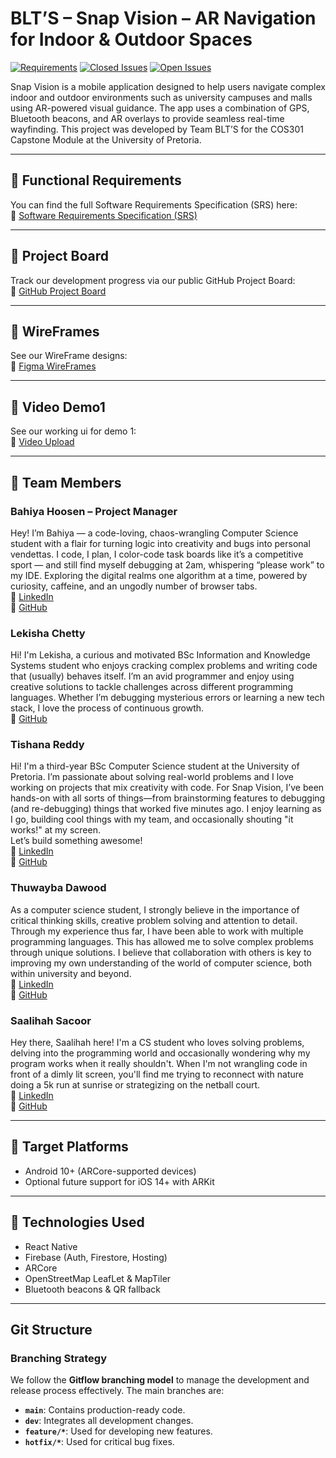 # BLT’S – Snap Vision – AR Navigation for Indoor & Outdoor Spaces

[![Requirements](https://img.shields.io/badge/requirement-complete-brightgreen)](https://img.shields.io/badge/requirement-complete-brightgreen)
[![Closed Issues](https://img.shields.io/github/issues/detail/state/COS301-SE-2025/Snap-Vision/30)](https://github.com/COS301-SE-2025/Snap-Vision/issues/30)
[![Open Issues](https://img.shields.io/github/issues/COS301-SE-2025/Snap-Vision)](https://github.com/COS301-SE-2025/Snap-Vision/issues)

Snap Vision is a mobile application designed to help users navigate complex indoor and outdoor environments such as university campuses and malls using AR-powered visual guidance. The app uses a combination of GPS, Bluetooth beacons, and AR overlays to provide seamless real-time wayfinding. This project was developed by Team BLT’S for the COS301 Capstone Module at the University of Pretoria.

---

## 📄 Functional Requirements

You can find the full Software Requirements Specification (SRS) here:  
📎 [Software Requirements Specification (SRS)](https://drive.google.com/drive/u/1/folders/1hJd8K3xOJxd9a8xGaGVL14uTiqMgJgAf)

---

## 📌 Project Board

Track our development progress via our public GitHub Project Board:  
📎 [GitHub Project Board](https://github.com/orgs/COS301-SE-2025/projects/153)

---

## 📌 WireFrames

See our WireFrame designs:  
📎 [Figma WireFrames](https://drive.google.com/drive/u/1/folders/1hJd8K3xOJxd9a8xGaGVL14uTiqMgJgAf)

---

## 📌 Video Demo1 

See our working ui for demo 1:  
📎 [Video Upload](https://drive.google.com/drive/u/1/folders/1hJd8K3xOJxd9a8xGaGVL14uTiqMgJgAf)

---

## 👥 Team Members

### Bahiya Hoosen – Project Manager  
Hey! I’m Bahiya — a code-loving, chaos-wrangling Computer Science student with a flair for turning logic into creativity and bugs into personal vendettas. I code, I plan, I color-code task boards like it’s a competitive sport — and still find myself debugging at 2am, whispering “please work” to my IDE. 
Exploring the digital realms one algorithm at a time, powered by curiosity, caffeine, and an ungodly number of browser tabs.  
🔗 [LinkedIn](https://www.linkedin.com/in/bahiya-hoosen-104291254/)  
🔗 [GitHub](https://github.com/bahiya666)

### Lekisha Chetty  
Hi! I'm Lekisha, a curious and motivated BSc Information and Knowledge Systems student who enjoys cracking complex problems and writing code that (usually) behaves itself. I’m an avid programmer and enjoy using creative solutions to tackle challenges across different programming languages. Whether I’m debugging mysterious errors or learning a new tech stack, I love the process of continuous growth.  
🔗 [GitHub](https://github.com/lekishachetty)

### Tishana Reddy  
Hi! I'm a third-year BSc Computer Science student at the University of Pretoria. I’m passionate about solving real-world problems and I love working on projects that mix creativity with code. For Snap Vision, I’ve been hands-on with all sorts of things—from brainstorming features to debugging (and re-debugging) things that worked five minutes ago. I enjoy learning as I go, building cool things with my team, and occasionally shouting "it works!" at my screen.  
Let’s build something awesome!  
🔗 [LinkedIn](https://www.linkedin.com/in/tishana-reddy-91ba8b23a/)  
🔗 [GitHub](https://github.com/tishreddy)

### Thuwayba Dawood  
As a computer science student, I strongly believe in the importance of critical thinking skills, creative problem solving and attention to detail. Through my experience thus far, I have been able to work with multiple programming languages. This has allowed me to solve complex problems through unique solutions. I believe that collaboration with others is key to improving my own understanding of the world of computer science, both within university and beyond.  
🔗 [LinkedIn](https://www.linkedin.com/in/thuwayba-dawood-b99b862b6)  
🔗 [GitHub](https://github.com/Thuwayba15)

### Saalihah Sacoor  
Hey there, Saalihah here! I'm a CS student who loves solving problems, delving into the programming world and occasionally wondering why my program works when it really shouldn't. When I'm not wrangling code in front of a dimly lit screen, you'll find me trying to reconnect with nature doing a 5k run at sunrise or strategizing on the netball court.  
🔗 [LinkedIn](https://www.linkedin.com/in/saalihah-sacoor-ba4bb52a6)  
🔗 [GitHub](https://github.com/s-sacoor8)

---

## 📱 Target Platforms

- Android 10+ (ARCore-supported devices)  
- Optional future support for iOS 14+ with ARKit

---

## 🚀 Technologies Used

- React Native  
- Firebase (Auth, Firestore, Hosting)  
- ARCore  
- OpenStreetMap LeafLet & MapTiler  
- Bluetooth beacons & QR fallback  

---

## Git Structure

### Branching Strategy  
We follow the **Gitflow branching model** to manage the development and release process effectively. The main branches are:  
- **`main`**: Contains production-ready code.  
- **`dev`**: Integrates all development changes.  
- **`feature/*`**: Used for developing new features.  
- **`hotfix/*`**: Used for critical bug fixes.  

